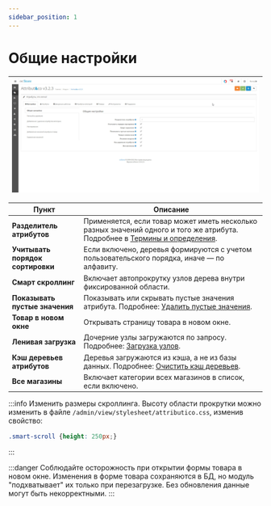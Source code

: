 ```yaml
---
sidebar_position: 1
---
```


# Общие настройки

| ![Настройки](/img/tutorial/settings.jpg) |
|-|

| Пункт | Описание |
|-------|----------|
| **Разделитель атрибутов** | Применяется, если товар может иметь несколько разных значений одного и того же атрибута. Подробнее в [Термины и определения](theory.html#theory-terms). |
| **Учитывать порядок сортировки** | Если включено, деревья формируются с учетом пользовательского порядка, иначе — по алфавиту. |
| **Смарт скроллинг** | Включает автопрокрутку узлов дерева внутри фиксированной области. |
| **Показывать пустые значения** | Показывать или скрывать пустые значения атрибута. Подробнее: [Удалить пустые значения](tools.html#tools-empty). |
| **Товар в новом окне** | Открывать страницу товара в новом окне. |
| **Ленивая загрузка** | Дочерние узлы загружаются по запросу. Подробнее: [Загрузка узлов](theory.html#theory-loading). |
| **Кэш деревьев атрибутов** | Деревья загружаются из кэша, а не из базы данных. Подробнее: [Очистить кэш деревьев](tools.html#tools-cache). |
| **Все магазины** | Включает категории всех магазинов в список, если включено. |

:::info
Изменить размеры скроллинга.
Высоту области прокрутки можно изменить в файле `/admin/view/stylesheet/attributico.css`, изменив свойство:
```css
.smart-scroll {height: 250px;}
```
:::

:::danger
Соблюдайте осторожность при открытии формы товара в новом окне.
Изменения в форме товара сохраняются в БД, но модуль "подхватывает" их только при перезагрузке. Без обновления данные могут быть некорректными.
:::
